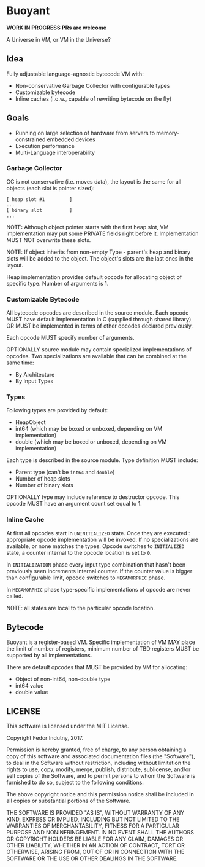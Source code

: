 # Buoyant

**WORK IN PROGRESS**
**PRs are welcome**

A Universe in VM, or VM in the Universe?

## Idea

Fully adjustable language-agnostic bytecode VM with:

* Non-conservative Garbage Collector with configurable types
* Customizable bytecode
* Inline caches (i.o.w., capable of rewriting bytecode on the fly)

## Goals

* Running on large selection of hardware from servers to memory-constrained
  embedded devices
* Execution performance
* Multi-Language interoperability

### Garbage Collector

GC is not conservative (i.e. moves data), the layout is the same for all objects
(each slot is pointer sized):

```
[ heap slot #1         ]
...
[ binary slot          ]
...
```

NOTE: Although object pointer starts with the first heap slot, VM implementation
may put some PRIVATE fields right before it. Implementation MUST NOT overwrite
these slots.

NOTE: If object inherits from non-empty Type - parent's heap and binary slots
will be added to the object. The object's slots are the last ones in the layout.

Heap implementation provides default opcode for allocating object
of specific type. Number of arguments is 1.

### Customizable Bytecode

All bytecode opcodes are described in the source module. Each opcode
MUST have default implementation in C (supplied through shared library) OR MUST
be implemented in terms of other opcodes declared previously.

Each opcode MUST specify number of arguments.

OPTIONALLY source module may contain specialized implementations of
opcodes.
Two specializations are available that can be combined at the same time:

* By Architecture
* By Input Types

### Types

Following types are provided by default:

* HeapObject
* int64 (which may be boxed or unboxed, depending on VM implementation)
* double (which may be boxed or unboxed, depending on VM implementation)

Each type is described in the source module. Type definition MUST include:

* Parent type (can't be `int64` and `double`)
* Number of heap slots
* Number of binary slots

OPTIONALLY type may include reference to destructor opcode. This
opcode MUST have an argument count set equal to 1.

### Inline Cache

At first all opcodes start in `UNINITIALIZED` state. Once they are executed
: appropriate opcode implementation will be invoked. If no specializations
are available, or none matches the types. Opcode switches to `INITIALIZED`
state, a counter internal to the opcode location is set to `0`.

In `INITIALIZATION` phase every input type combination that hasn't been
previously seen increments internal counter. If the counter value is bigger than
configurable limit, opcode switches to `MEGAMORPHIC` phase.

In `MEGAMORPHIC` phase type-specific implementations of opcode are never
called.

NOTE: all states are local to the particular opcode location.

## Bytecode

Buoyant is a register-based VM.
Specific implementation of VM MAY place the limit of number
of registers, minimum number of TBD registers MUST be supported by all
implementations.

There are default opcodes that MUST be provided by VM for allocating:

* Object of non-int64, non-double type
* int64 value
* double value

## LICENSE

This software is licensed under the MIT License.

Copyright Fedor Indutny, 2017.

Permission is hereby granted, free of charge, to any person obtaining a
copy of this software and associated documentation files (the
"Software"), to deal in the Software without restriction, including
without limitation the rights to use, copy, modify, merge, publish,
distribute, sublicense, and/or sell copies of the Software, and to permit
persons to whom the Software is furnished to do so, subject to the
following conditions:

The above copyright notice and this permission notice shall be included
in all copies or substantial portions of the Software.

THE SOFTWARE IS PROVIDED "AS IS", WITHOUT WARRANTY OF ANY KIND, EXPRESS
OR IMPLIED, INCLUDING BUT NOT LIMITED TO THE WARRANTIES OF
MERCHANTABILITY, FITNESS FOR A PARTICULAR PURPOSE AND NONINFRINGEMENT. IN
NO EVENT SHALL THE AUTHORS OR COPYRIGHT HOLDERS BE LIABLE FOR ANY CLAIM,
DAMAGES OR OTHER LIABILITY, WHETHER IN AN ACTION OF CONTRACT, TORT OR
OTHERWISE, ARISING FROM, OUT OF OR IN CONNECTION WITH THE SOFTWARE OR THE
USE OR OTHER DEALINGS IN THE SOFTWARE.
